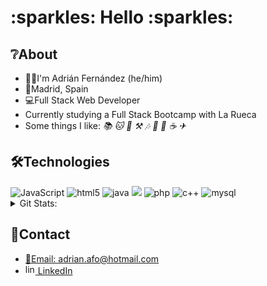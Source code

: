 <h1>:sparkles: Hello :sparkles:</h1>

<p>
    <h2>❔About</h2>
    <ul>
        <li>🙋‍♂️I'm Adrián Fernández (he/him)</li>
        <li>📍Madrid, Spain</li>
        <li>💻Full Stack Web Developer</li>
        <li>Currently studying a Full Stack Bootcamp with La Rueca</li>
        <li>Some things I like: <dfn title="reading">📚</dfn> <dfn title="cats">🐱</dfn> <dfn title="biking">🚴</dfn> <dfn title="DIY and woodworking">⚒</dfn> <dfn title="music">🎶</dfn> <dfn title="jigsaws and puzzles">🧩</dfn> <dfn title="gardening">🌱</dfn> <dfn title="coffee">☕</dfn> <dfn title="traveling">✈</dfn>
        </li>
    </ul>
</p>

<div>
    <h2>🛠Technologies</h2>
    <img alt="JavaScript" src="https://img.shields.io/badge/JavaScript-F7DF1E?logo=javascript&logoColor=black">
    <img alt="html5" src="https://img.shields.io/badge/-HTML5-E34F26?style=flat-square&logo=html5&logoColor=white">
    <img alt="java" src="https://img.shields.io/badge/Java-ED8B00?logo=java&logoColor=white">
    <img src="https://img.shields.io/badge/jQuery-fuchsia">
    <img alt="php" src="https://img.shields.io/badge/PHP-777BB4?logo=php&logoColor=white">
    <img alt="c++" src="https://img.shields.io/badge/C%2B%2B-00599C?logo=c%2B%2B&logoColor=white">
    <img alt="mysql" src="https://img.shields.io/badge/MySQL-00000F?logo=mysql&logoColor=white"><br>
    <details>
        <summary>Git Stats:</summary>
        <img alt="stats" src="https://github-readme-stats.vercel.app/api?username=adrian-af&theme=blue-green">
    </details>
</div>
<p>
    <h2>🔌Contact</h2>
    <ul>
        <li><a href="mailto:adrian.afo@hotmail.com">📧Email: adrian.afo@hotmail.com</a></li>
        <li><a href="https://www.linkedin.com/in/adrian-afo/"><img src="https://cdn.iconscout.com/icon/free/png-128/linkedin-2752135-2284952.png" alt="linkedin" width="16" height="16"> LinkedIn</a></li>
    </ul>
</p>
